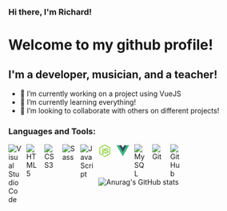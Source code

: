 <h3>Hi there, I'm Richard! </h3>

<h1>Welcome to my github profile!</h1>

<h2>I'm a developer, musician, and a teacher!</h2>
  

- 🔭 I’m currently working on a project using VueJS
- 🌱 I’m currently learning everything! 
- 👯 I’m looking to collaborate with others on different projects!


### Languages and Tools:

<img align="left" alt="Visual Studio Code" width="26px" src="https://cdn.jsdelivr.net/gh/devicons/devicon/icons/vscode/vscode-original.svg" style="padding-right:10px;" />
<img align="left" alt="HTML5" width="26px" src="https://cdn.jsdelivr.net/gh/devicons/devicon/icons/html5/html5-original.svg" style="padding-right:10px;" />
<img align="left" alt="CSS3" width="26px" src="https://cdn.jsdelivr.net/gh/devicons/devicon/icons/css3/css3-original.svg" style="padding-right:10px;" />
<img align="left" alt="Sass" width="26px" src="https://cdn.jsdelivr.net/gh/devicons/devicon/icons/sass/sass-original.svg" style="padding-right:10px;" />
<img align="left" alt="JavaScript" width="26px" src="https://cdn.jsdelivr.net/gh/devicons/devicon/icons/javascript/javascript-original.svg" style="padding-right:10px;" />
<img align="left" alt="NodeJS" width="26px" src="https://github.com/devicons/devicon/blob/v2.15.1/icons/nodejs/nodejs-original.svg" style="padding-right:10px;" />
<img align="left" alt="VueJS" width="26px" src="https://github.com/devicons/devicon/blob/v2.15.1/icons/vuejs/vuejs-original.svg" style="padding-right:10px;" />
<img align="left" alt="MySQL" width="26px" src="https://cdn.jsdelivr.net/gh/devicons/devicon/icons/mysql/mysql-original.svg" style="padding-right:10px;" />
<img align="left" alt="Git" width="26px" src="https://cdn.jsdelivr.net/gh/devicons/devicon/icons/git/git-original.svg" style="padding-right:10px;" />
<img align="left" alt="GitHub" width="26px" src="https://user-images.githubusercontent.com/3369400/139447912-e0f43f33-6d9f-45f8-be46-2df5bbc91289.png" style="padding-right:10px;" />

<br />
<br />

![Anurag's GitHub stats](https://github-readme-stats.vercel.app/api?username=Botskiedoodle&theme=dark&show_icons=true&hide=contribs,prs,issues)
